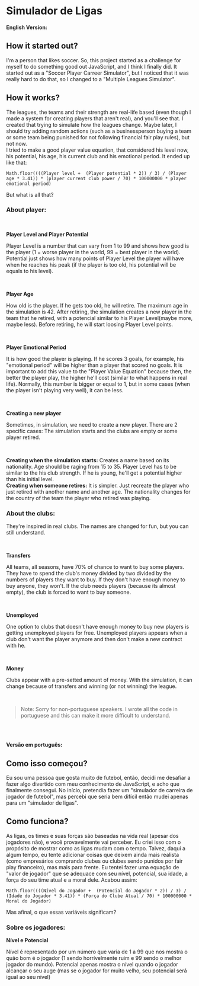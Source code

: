 # Simulador de Ligas

**English Version:**

## How it started out?

I'm a person that likes soccer. So, this project started as a challenge for myself to do something good out JavaScript, and I think I finally did.
It started out as a "Soccer Player Carreer Simulator", but I noticed that it was really hard to do that, so I changed to a "Multiple Leagues Simulator".

## How it works?

The leagues, the teams and their strength are real-life based (even though I made a system for creating players that aren't real), and you'll see that. I created that trying to simulate how the leagues change. Maybe later, I should try adding random actions (such as a businessperson buying a team or some team being punished for not following financial fair play rules), but not now.
<br>
I tried to make a good player value equation, that considered his level now, his potential, his age, his current club and his emotional period. It ended up like that:

```
Math.floor((((Player level +  (Player potential * 2)) / 3) / (Player age * 3.41)) * (player current club power / 70) * 100000000 * player emotional period)
```

But what is all that?

### About player:

<br>

**Player Level and Player Potential**

Player Level is a number that can vary from 1 to 99 and shows how good is the player (1 = worse player in the world, 99 = best player in the world). Potential just shows how many points of Player Level the player will have when he reaches his peak (if the player is too old, his potential will be equals to his level).

<br>

**Player Age**

How old is the player. If he gets too old, he will retire. The maximum age in the simulation is 42. After retiring, the simulation creates a new player in the team that he retired, with a potencial similar to his Player Level(maybe more, maybe less). Before retiring, he will start loosing Player Level points.

<br>

**Player Emotional Period**

It is how good the player is playing. If he scores 3 goals, for example, his "emotional period" will be higher than a player that scored no goals. It is important to add this value to the "Player Value Equation" because then, the better the player play, the higher he'll cost (similar to what happens in real life). Normally, this number is bigger or equal to 1, but in some cases (when the player isn't playing very well), it can be less.

<br>

**Creating a new player**

Sometimes, in simulation, we need to create a new player. There are 2 specific cases: The simulation starts and the clubs are empty or some player retired.

<br>

__Creating when the simulation starts:__ Creates a name based on its nationality. Age should be raging from 15 to 35. Player Level has to be similar to the his club strength. If he is young, he'll get a potential higher than his initial level.
<br>
__Creating when someone retires:__ It is simpler. Just recreate the player who just retired with another name and another age. The nationality changes for the country of the team the player who retired was playing.

### About the clubs:

They're inspired in real clubs. The names are changed for fun, but you can still understand.

<br>

**Transfers**

All teams, all seasons, have 70% of chance to want to buy some players. They have to spend the club's money divided by two divided by the numbers of players they want to buy. If they don't have enough money to buy anyone, they won't. If the club needs players (because its almost empty), the club is forced to want to buy someone.

<br>

**Unemployed**

One option to clubs that doesn't have enough money to buy new players is getting unemployed players for free. Unemployed players appears when a club don't want the player anymore and then don't make a new contract with he. 

<br>

**Money**

Clubs appear with a pre-setted amount of money. With the simulation, it can change because of transfers and winning (or not winning) the league.

<br>

> Note: Sorry for non-portuguese speakers. I wrote all the code in portuguese and this can make it more difficult to understand.

<br>
<br>

**Versão em português:**

## Como isso começou?

Eu sou uma pessoa que gosta muito de futebol, então, decidi me desafiar a fazer algo divertido com meu conhecimento de JavaScript, e acho que finalmente consegui. No início, pretendia fazer um "simulador de carreira de jogador de futebol", mas percebi que seria bem difícil então mudei apenas para um "simulador de ligas".

## Como funciona?

As ligas, os times e suas forças são baseadas na vida real (apesar dos jogadores não), e você provavelmente vai perceber. Eu criei isso com o propósito de mostrar como as ligas mudam com o tempo. Talvez, daqui a algum tempo, eu tente adicionar coisas que deixem ainda mais realista (como empresários comprando clubes ou clubes sendo punidos por fair play financeiro), mas mais para frente. Eu tentei fazer uma equação de "valor de jogador" que se adequace com seu nível, potencial, sua idade, a força do seu time atual e a moral dele. Acabou assim:

```
Math.floor((((Nível do Jogador +  (Potencial do Jogador * 2)) / 3) / (Idade do Jogador * 3.41)) * (Força do Clube Atual / 70) * 100000000 * Moral do Jogador)
```

Mas afinal, o que essas variáveis significam?

### Sobre os jogadores:

**Nível e Potencial**

Nível é representado por um número que varia de 1 a 99 que nos mostra o quão bom é o jogador (1 sendo horrívelmente ruim e 99 sendo o melhor jogador do mundo). Potencial apenas mostra o nível quando o jogador alcançar o seu auge (mas se o jogador for muito velho, seu potencial será igual ao seu nível)




